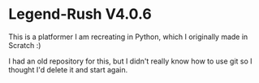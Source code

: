 # Legend-Rush V4.0.6
This is a platformer I am recreating in Python, which I originally made in Scratch :)

I had an old repository for this, but I didn't really know how to use git so I thought I'd delete it and start again.
